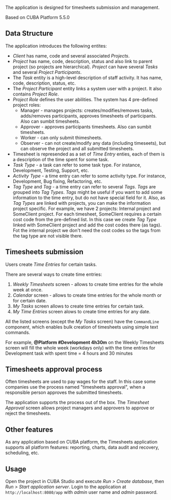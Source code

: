 The application is designed for timesheets submission and management.

Based on CUBA Platform 5.5.0

## Data Structure

The application introduces the following entites:

* *Client* has name, code and several associated *Projects*.
* *Project* has name, code, description, status and also link to parent project (so projects are hierarchical). *Project* can have several *Tasks* and several *Project Participants*.
* The *Task* entity is a high-level description of staff activity. It has name, code, description, status, etc.
* The *Project Participant* entity links a system user with a project. It also contains *Project Role*.
* *Project Role* defines the user abilities. The system has 4 pre-defined project roles: 
    * Manager - manages projects: creates/modifies/removes tasks, adds/removes participants, approves timesheets of participants. Also can sumbit timesheets.
    * Approver - approves participants timesheets. Also can sumbit timesheets.
    * Worker - can only submit thimesheets.
    * Observer - can not create/modify any data (including timeseets), but can observe the project and all submitted timesheets.
* Timesheet is represended as a set of *Time Entry* enties, each of them is a description of the time spent for some task.
* *Task Type* - a task can refer to some task type. For instance, Development, Testing, Support, etc.
* *Activity Type* - a time entry can refer to some activity type. For instance, Development, Bug fixing, Refactoring, etc.
* *Tag Type* and *Tag* - a time entry can refer to several *Tags*. *Tags* are grouped into *Tag Types*. *Tags* might be useful if you want to add some information to the time entry, but do not have special field for it. Also, as *Tag Types* are linked with projects, you can make the information project specific. 
For example, we have 2 projects: Internal project and SomeClient project. For each timesheet, SomeClient requires a certain cost code from the pre-defined list. In this case we create *Tag Type* linked with SomeClient project and add the cost codes there (as tags). Fot the internal project we don't need the cost codes so the tags from the tag type are not visible there. 

## Timesheets submission

Users create *Time Entries* for certain tasks. 

There are several ways to create time entries:

1. *Weekly Timesheets* screen - allows to create time entries for the whole week at once.
2. *Calendar* screen - allows to create time entries for the whole month or for certain date.
3. *My Tasks* screen allows to create time entries for certain task.
4. *My Time Entries* screen alows to create time entries for any date.

All the listed screens (except the *My Tasks* screen) have the `CommandLine` component, which enables bulk creation of timesheets using simple text commands.

For example, **@Platform #Development 4h30m** on the Weekly Timesheets screen will fill the whole week (workdays only) with the time entries for Development task with spent time = 4 hours and 30 minutes 

## Timesheets approval process

Often timesheets are used to pay wages for the staff. In this case some companies use the process named "timesheets approval", when a responsible person approves the submitted timesheets.

The application supports the process out of the box. The *Timesheet Approval* screen allows project managers and approvers to approve or reject the timesheets.

## Other features

As any application based on CUBA platform, the Timesheets application supports all platform features: reporting, charts, data audit and recovery, scheduling, etc.

## Usage

Open the project in CUBA Studio and execute *Run > Create database*, then *Run > Start application server*. Login to the application at `http://localhost:8080/app` with *admin* user name and *admin* password.
 